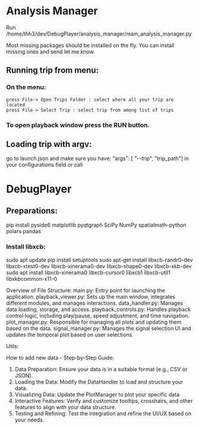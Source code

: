 # Analysis Manager
   
Run /home/thh3/dev/DebugPlayer/analysis_manager/main_analysis_manager.py

Most missing packages should be installed on the fly. You can install missing ones and send let me know. 

## Running trip from menu:
  ### On the menu:
    press File-> Open Trips Folder : select where all your trip are located
    press File-> Select Trip : select trip from among list of trips
  
  ### To open playback window press the RUN button. 

## Loading trip with argv:
  go to launch.json and make sure you have:
   "args": [ "--trip", "trip_path"] in your configurations field
   or call 
             




# DebugPlayer

## Preparations:
pip install pyside6 matplotlib pyqtgraph SciPy NumPy spatialmath-python polars pandas

### Install libxcb:
sudo apt update
pip install setuptools
sudo apt-get install libxcb-randr0-dev libxcb-xtest0-dev libxcb-xinerama0-dev libxcb-shape0-dev libxcb-xkb-dev
sudo apt install libxcb-xinerama0 libxcb-cursor0 libxcb1 libxcb-util1 libxkbcommon-x11-0



Overview of File Structure:
main.py: Entry point for launching the application.
playback_viewer.py: Sets up the main window, integrates different modules, and manages interactions.
data_handler.py: Manages data loading, storage, and access.
playback_controls.py: Handles playback control logic, including play/pause, speed adjustment, and time navigation.
plot_manager.py: Responsible for managing all plots and updating them based on the data.
signal_manager.py: Manages the signal selection UI and updates the temporal plot based on user selections.

Utils:

How to add new data - Step-by-Step Guide:
1. Data Preparation: Ensure your data is in a suitable format (e.g., CSV or JSON).
2. Loading the Data: Modify the DataHandler to load and structure your data.
3. Visualizing Data: Update the PlotManager to plot your specific data.
4. Interactive Features: Verify and customize tooltips, crosshairs, and other features to align with your data structure.
5. Testing and Refining: Test the integration and refine the UI/UX based on your needs.
